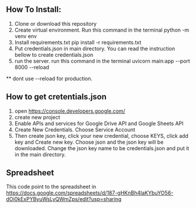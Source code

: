 ## How To Install:
1. Clone or download this repository
2. Create virtual environment. Run this command in the terminal
     python -m venv env
3. Install requirements.txt
    pip install -r requirements.txt
4. Put credentials.json in main directory. You can read the instruction bellow to create credentials.json
5. run the server. run this command in the terminal
    uvicorn main:app --port 8000 --reload

** dont use --reload for production.

## How to get cretentials.json
1. open https://console.developers.google.com/
2. create new project
3. Enable APIs and services for Google Drive API and Google Sheets API
4. Create New Credentials. Choose Service Account
5. Then create json key, click your new credential, choose KEYS, click add key and Create new key. Choose json and the json key will be downloaded. Change the json key name to be credentials.json and put it in the main directory.

## Spreadsheet
This code point to the spreadsheet in https://docs.google.com/spreadsheets/d/187-gHKnBh4IaKYbuYO56-dOi0kExPYByuWsLyQWmZps/edit?usp=sharing
